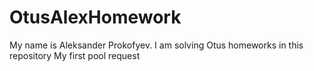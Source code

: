 # OtusAlexHomework
My name is Aleksander Prokofyev. I am solving Otus homeworks in this repository
My first pool request